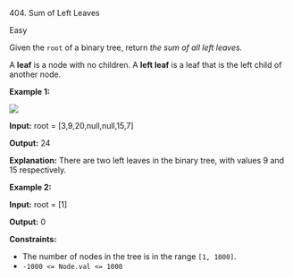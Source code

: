 404\. Sum of Left Leaves

Easy

Given the `root` of a binary tree, return _the sum of all left leaves._

A **leaf** is a node with no children. A **left leaf** is a leaf that is the left child of another node.

**Example 1:**

![](https://assets.leetcode.com/uploads/2021/04/08/leftsum-tree.jpg)

**Input:** root = [3,9,20,null,null,15,7]

**Output:** 24

**Explanation:** There are two left leaves in the binary tree, with values 9 and 15 respectively.

**Example 2:**

**Input:** root = [1]

**Output:** 0

**Constraints:**

*   The number of nodes in the tree is in the range `[1, 1000]`.
*   `-1000 <= Node.val <= 1000`